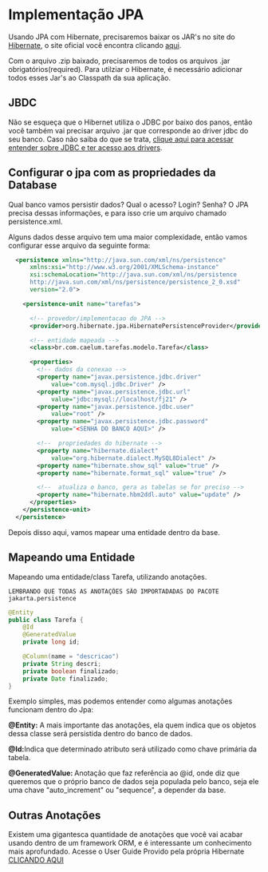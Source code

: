 # Implementação JPA
Usando JPA com Hibernate, precisaremos baixar os JAR's no site do [Hibernate](www.hibernate.org), o site oficial você encontra clicando [aqui](www.hibernate.org).

Com o arquivo .zip baixado, precisaremos de todos os arquivos .jar obrigatórios(required). Para utilziar o Hibernate, é necessário adicionar todos esses Jar's ao Classpath da sua aplicação.

## JBDC
Não se esqueça que o Hibernet utiliza o JDBC por baixo dos panos, então você também vai precisar arquivo .jar que corresponde ao driver jdbc do seu banco. Caso não saiba do que se trata, [clique aqui para acessar entender sobre JDBC e ter acesso aos drivers](https://github.com/pedrohpdo/aulas-java/blob/main/src/jdbc/jdbc.md).

## Configurar o jpa com as propriedades da Database

Qual banco vamos persistir dados? Qual o acesso? Login? Senha? O JPA precisa dessas informações, e para isso crie um arquivo chamado persistence.xml.

Alguns dados desse arquivo tem uma maior complexidade, então vamos configurar esse arquivo da seguinte forma:

````xml
  <persistence xmlns="http://java.sun.com/xml/ns/persistence"
      xmlns:xsi="http://www.w3.org/2001/XMLSchema-instance"
      xsi:schemaLocation="http://java.sun.com/xml/ns/persistence
      http://java.sun.com/xml/ns/persistence/persistence_2_0.xsd"
      version="2.0">

    <persistence-unit name="tarefas">

      <!-- provedor/implementacao do JPA -->
      <provider>org.hibernate.jpa.HibernatePersistenceProvider</provider>

      <!-- entidade mapeada -->
      <class>br.com.caelum.tarefas.modelo.Tarefa</class>

      <properties>
        <!-- dados da conexao -->
        <property name="javax.persistence.jdbc.driver"
            value="com.mysql.jdbc.Driver" />
        <property name="javax.persistence.jdbc.url"
            value="jdbc:mysql://localhost/fj21" />
        <property name="javax.persistence.jdbc.user"
            value="root" />
        <property name="javax.persistence.jdbc.password"
            value="<SENHA DO BANCO AQUI>" />

        <!--  propriedades do hibernate -->
        <property name="hibernate.dialect"
            value="org.hibernate.dialect.MySQL8Dialect" />
        <property name="hibernate.show_sql" value="true" />
        <property name="hibernate.format_sql" value="true" />

        <!--  atualiza o banco, gera as tabelas se for preciso -->
        <property name="hibernate.hbm2ddl.auto" value="update" />
      </properties>
    </persistence-unit>
  </persistence>
````
Depois disso aqui, vamos mapear uma entidade dentro da base.

## Mapeando uma Entidade
Mapeando uma entidade/class Tarefa, utilizando anotações.
````
LEMBRANDO QUE TODAS AS ANOTAÇÕES SÃO IMPORTADADAS DO PACOTE jakarta.persistence
````

````java
@Entity
public class Tarefa {
    @Id
    @GeneratedValue
    private long id;

    @Column(name = "descricao")
    private String descri;
    private boolean finalizado;
    private Date finalizado;
}
````

Exemplo simples, mas podemos entender como algumas anotações funcionam dentro do Jpa:

<strong>@Entity:</strong> A mais importante das anotações, ela quem indica que os objetos dessa classe será persistida dentro do banco de dados.

<strong>@Id:</strong>Indica que determinado atributo será utilizado como chave primária da tabela.

<strong>@GeneratedValue: </strong>Anotação que faz referência ao @id, onde diz que queremos que o próprio banco de dados seja populada pelo banco, seja ele uma chave "auto_increment" ou "sequence", a depender da base.

## Outras Anotações
Existem uma gigantesca quantidade de anotações que você vai acabar usando dentro de um framework ORM, e é interessante um conhecimento mais aprofundado. Acesse o User Guide Provido pela própria Hibernate [CLICANDO AQUI](https://docs.jboss.org/hibernate/orm/6.2/userguide/html_single/Hibernate_User_Guide.html)